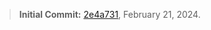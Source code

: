 > **Initial Commit:** [2e4a731](https://github.com/martinivv/nft-tickets-marketplace/tree/2e4a731fb0cdcdd8d21a6a4a86e6edb18c72169d), February 21, 2024.
